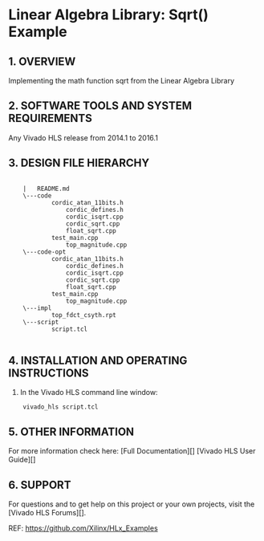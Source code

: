 Linear Algebra Library: Sqrt() Example
======================================

## 1. OVERVIEW

Implementing the math function sqrt from the Linear Algebra Library 

## 2. SOFTWARE TOOLS AND SYSTEM REQUIREMENTS

Any Vivado HLS release from 2014.1 to 2016.1

## 3. DESIGN FILE HIERARCHY
```
	
	|   README.md
	\---code
			cordic_atan_11bits.h
		        cordic_defines.h
		    	cordic_isqrt.cpp
		    	cordic_sqrt.cpp
		    	float_sqrt.cpp
			test_main.cpp
    			top_magnitude.cpp
	\---code-opt
			cordic_atan_11bits.h
		        cordic_defines.h
		    	cordic_isqrt.cpp
		    	cordic_sqrt.cpp
		    	float_sqrt.cpp
			test_main.cpp
    			top_magnitude.cpp
	\---impl
			top_fdct_csyth.rpt
	\---script
			script.tcl
			
```

## 4. INSTALLATION AND OPERATING INSTRUCTIONS

1. In the Vivado HLS command line window:

```
	vivado_hls script.tcl
```

## 5. OTHER INFORMATION

For more information check here: 
[Full Documentation][]
[Vivado HLS User Guide][]

## 6. SUPPORT

For questions and to get help on this project or your own projects, visit the [Vivado HLS Forums][]. 


REF: https://github.com/Xilinx/HLx_Examples
